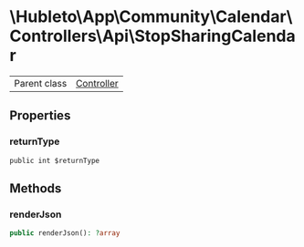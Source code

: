 
# \Hubleto\App\Community\Calendar\Controllers\Api\StopSharingCalendar
<table class='table-default dense'>
<tr><td>Parent class</td><td><a href="../../../../../Erp/Controller">Controller</a></td></tr></table>


## Properties

### returnType

`public int $returnType`


## Methods

### renderJson

```php
public renderJson(): ?array
```

